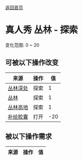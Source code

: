 [返回首页](index.md)  
# 真人秀 丛林 - 探索  
变化范围: 0 ~ 20  
## 可被以下操作改变  
来源  |  操作  |  值  
----  |  ----  |  ----  
[丛林深处](DeepJungle.md)  |  探索  |  1  
[丛林](Jungle.md)  |  探索  |  1  
[丛林高地](JungleHighlands.md)  |  探索  |  1  
[补给胶囊](TV_SupplyCapsule.md)  |  打开  |  -20  
## 被以下操作需求  
来源  |  操作  |  值  
----  |  ----  |  ----  
